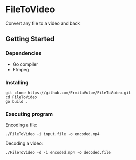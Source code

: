 # FileToVideo

Convert any file to a video and back

## Getting Started

### Dependencies

* Go compiler
* Ffmpeg

### Installing

```
git clone https://github.com/ErmitaVulpe/FileToVideo.git
cd FileToVideo
go build .
```

### Executing program

Encoding a file:
```
./FileToVideo -i input.file -o encoded.mp4
```

Decoding a video:
```
./FileToVideo -d -i encoded.mp4 -o decoded.file
```
